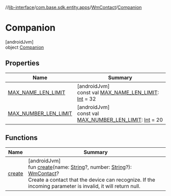 //[lib-interface](../../../../index.md)/[com.base.sdk.entity.apps](../../index.md)/[WmContact](../index.md)/[Companion](index.md)

# Companion

[androidJvm]\
object [Companion](index.md)

## Properties

| Name | Summary |
|---|---|
| [MAX_NAME_LEN_LIMIT](-m-a-x_-n-a-m-e_-l-e-n_-l-i-m-i-t.md) | [androidJvm]<br>const val [MAX_NAME_LEN_LIMIT](-m-a-x_-n-a-m-e_-l-e-n_-l-i-m-i-t.md): [Int](https://kotlinlang.org/api/latest/jvm/stdlib/kotlin/-int/index.html) = 32 |
| [MAX_NUMBER_LEN_LIMIT](-m-a-x_-n-u-m-b-e-r_-l-e-n_-l-i-m-i-t.md) | [androidJvm]<br>const val [MAX_NUMBER_LEN_LIMIT](-m-a-x_-n-u-m-b-e-r_-l-e-n_-l-i-m-i-t.md): [Int](https://kotlinlang.org/api/latest/jvm/stdlib/kotlin/-int/index.html) = 20 |

## Functions

| Name | Summary |
|---|---|
| [create](create.md) | [androidJvm]<br>fun [create](create.md)(name: [String](https://kotlinlang.org/api/latest/jvm/stdlib/kotlin/-string/index.html)?, number: [String](https://kotlinlang.org/api/latest/jvm/stdlib/kotlin/-string/index.html)?): [WmContact](../index.md)?<br>Create a contact that the device can recognize. If the incoming parameter is invalid, it will return null. |
